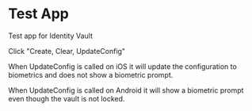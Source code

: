 # Test App

Test app for Identity Vault

Click "Create, Clear, UpdateConfig"

When UpdateConfig is called on iOS it will update the configuration to biometrics and does not show a biometric prompt.

When UpdateConfig is called on Android it will show a biometric prompt even though the vault is not locked.

